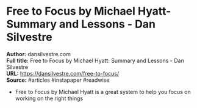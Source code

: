 # Free to Focus by Michael Hyatt- Summary and Lessons - Dan Silvestre

**Author:** dansilvestre.com  
**Full title:** Free to Focus by Michael Hyatt: Summary and Lessons - Dan Silvestre  
**URL:** https://dansilvestre.com/free-to-focus/  
**Source:** #articles #instapaper #readwise

- Free to Focus by Michael Hyatt is a great system to help you focus on working on the right things 
   
